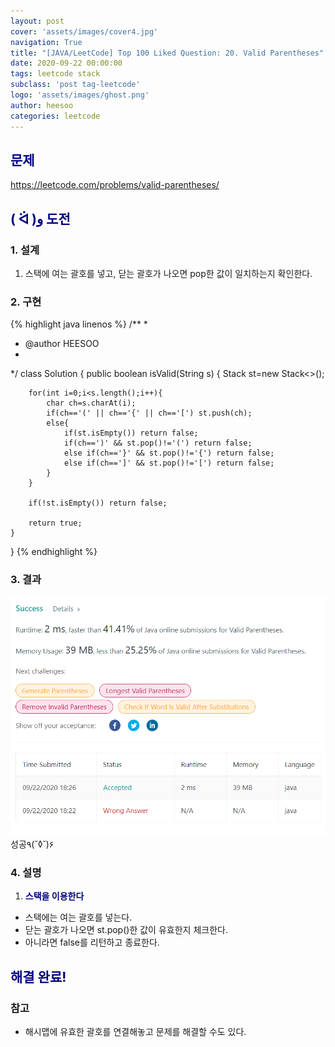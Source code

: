 ```yaml
---
layout: post
cover: 'assets/images/cover4.jpg'
navigation: True
title: "[JAVA/LeetCode] Top 100 Liked Question: 20. Valid Parentheses"
date: 2020-09-22 00:00:00
tags: leetcode stack
subclass: 'post tag-leetcode'
logo: 'assets/images/ghost.png'
author: heesoo
categories: leetcode
---
```

## <span style="color:navy">문제</span>
<https://leetcode.com/problems/valid-parentheses/>

## <span style="color:navy">( ᐛ )و 도전</span>

### 1. 설계
1. 스택에 여는 괄호를 넣고, 닫는 괄호가 나오면 pop한 값이 일치하는지 확인한다.

### 2. 구현 
{% highlight java linenos %}
/**
 *
 * @author HEESOO
 *
 */
class Solution {
    public boolean isValid(String s) {
        Stack<Character> st=new Stack<>();
        
        for(int i=0;i<s.length();i++){
            char ch=s.charAt(i);
            if(ch=='(' || ch=='{' || ch=='[') st.push(ch);
            else{
                if(st.isEmpty()) return false;
                if(ch==')' && st.pop()!='(') return false;
                else if(ch=='}' && st.pop()!='{') return false;
                else if(ch==']' && st.pop()!='[') return false;
            }            
        }
        
        if(!st.isEmpty()) return false;
        
        return true;
    }
    
}
{% endhighlight %}

### 3. 결과
![실행결과](./assets/images/200922_2.PNG)
성공٩(˘◊˘)۶  

### 4. 설명
1. **<span style="color:navy">스택을 이용한다</span>**
- 스택에는 여는 괄호를 넣는다.
- 닫는 괄호가 나오면 st.pop()한 값이 유효한지 체크한다.
- 아니라면 false를 리턴하고 종료한다.
  
## <span style="color:navy">해결 완료!</span>

### 참고
- 해시맵에 유효한 괄호를 연결해놓고 문제를 해결할 수도 있다.
